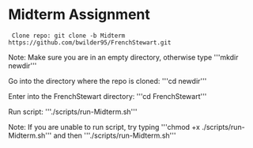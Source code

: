 # Midterm Assignment

```
 Clone repo: git clone -b Midterm https://github.com/bwilder95/FrenchStewart.git
```

Note: Make sure you are in an empty directory, otherwise type '''mkdir newdir'''

Go into the directory where the repo is cloned: '''cd newdir'''

Enter into the FrenchStewart directory: '''cd FrenchStewart'''

Run script: '''./scripts/run-Midterm.sh'''

Note: If you are unable to run script, try typing '''chmod +x ./scripts/run-Midterm.sh'''
and then '''./scripts/run-Midterm.sh'''


